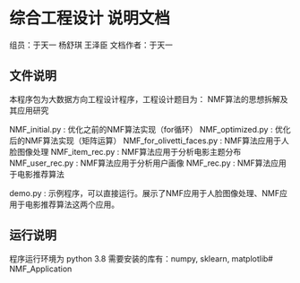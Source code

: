 # 综合工程设计 说明文档
组员：于天一 杨舒琪 王泽臣
文档作者：于天一

## 文件说明
本程序包为大数据方向工程设计程序，工程设计题目为：
NMF算法的思想拆解及其应用研究

NMF_initial.py : 优化之前的NMF算法实现（for循环）
NMF_optimized.py : 优化后的NMF算法实现（矩阵运算）
NMF_for_olivetti_faces.py : NMF算法应用于人脸图像处理
NMF_item_rec.py : NMF算法应用于分析电影主题分布
NMF_user_rec.py : NMF算法应用于分析用户画像
NMF_rec.py : NMF算法应用于电影推荐算法

demo.py : 示例程序，可以直接运行。展示了NMF应用于人脸图像处理、NMF应用于电影推荐算法这两个应用。

## 运行说明
程序运行环境为 python 3.8
需要安装的库有：numpy, sklearn, matplotlib# NMF_Application
